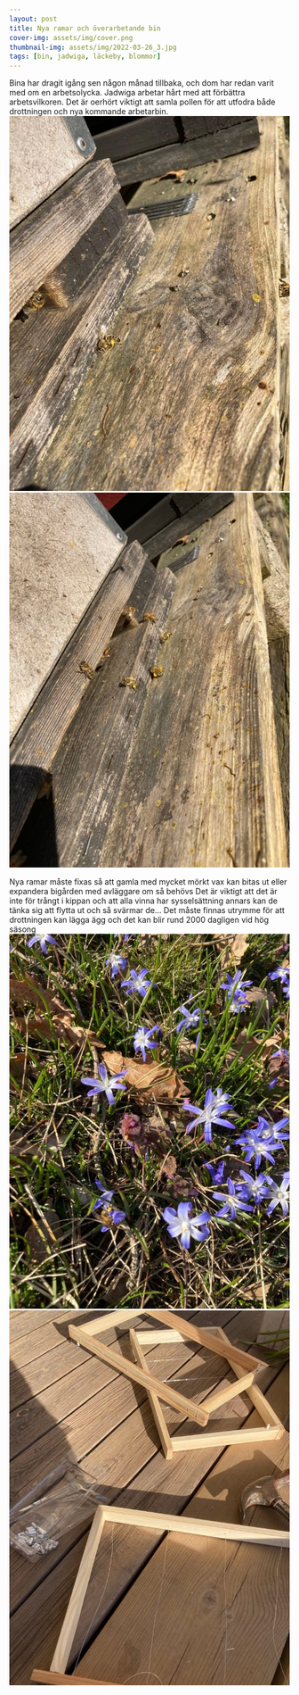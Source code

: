 ```yaml
---
layout: post
title: Nya ramar och överarbetande bin
cover-img: assets/img/cover.png
thumbnail-img: assets/img/2022-03-26_3.jpg 
tags: [bin, jadwiga, läckeby, blommor]
---
```


Bina har dragit igång sen någon månad tillbaka, och dom har redan varit med om en arbetsolycka. Jadwiga arbetar hårt med att förbättra arbetsvilkoren.
Det är oerhört viktigt att samla pollen för att utfodra både drottningen och nya kommande arbetarbin.
![stupad1](/assets/img/2022-03-26_1.jpg)
![stupad1](/assets/img/2022-03-26_2.jpg)

Nya ramar måste fixas så att gamla med mycket mörkt vax kan bitas ut eller expandera bigården med avläggare om så behövs 
Det är viktigt att det är inte för trångt i kippan och att alla vinna har sysselsättning annars kan de tänka sig att flytta ut och så svärmar de…
Det måste finnas utrymme för att drottningen kan lägga ägg och det kan blir rund 2000 dagligen vid hög säsong
![blommor](/assets/img/2022-03-26_3.jpg)
![ramar](/assets/img/2022-03-26_4.jpg)

